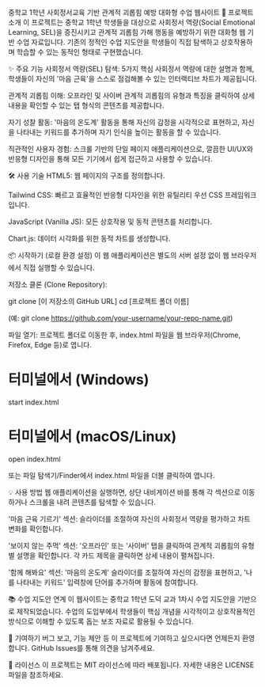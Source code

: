 중학교 1학년 사회정서교육 기반 관계적 괴롭힘 예방 대화형 수업 웹사이트
🚀 프로젝트 소개
이 프로젝트는 중학교 1학년 학생들을 대상으로 사회정서 역량(Social Emotional Learning, SEL)을 증진시키고 관계적 괴롭힘 가해 행동을 예방하기 위한 대화형 웹 기반 수업 자료입니다. 기존의 정적인 수업 지도안을 학생들이 직접 탐색하고 상호작용하며 학습할 수 있는 동적인 형태로 구현했습니다.

✨ 주요 기능
사회정서 역량(SEL) 탐색: 5가지 핵심 사회정서 역량에 대한 설명과 함께, 학생들이 자신의 '마음 근육'을 스스로 점검해볼 수 있는 인터랙티브 차트가 제공됩니다.

관계적 괴롭힘 이해: 오프라인 및 사이버 관계적 괴롭힘의 유형과 특징을 클릭하여 상세 내용을 확인할 수 있는 탭 형식의 콘텐츠를 제공합니다.

자기 성찰 활동: '마음의 온도계' 활동을 통해 자신의 감정을 시각적으로 표현하고, 자신을 나타내는 키워드를 추가하며 자기 인식을 높이는 활동을 할 수 있습니다.

직관적인 사용자 경험: 스크롤 기반의 단일 페이지 애플리케이션으로, 깔끔한 UI/UX와 반응형 디자인을 통해 모든 기기에서 쉽게 접근하고 사용할 수 있습니다.

🛠️ 사용 기술
HTML5: 웹 페이지의 구조를 정의합니다.

Tailwind CSS: 빠르고 효율적인 반응형 디자인을 위한 유틸리티 우선 CSS 프레임워크입니다.

JavaScript (Vanilla JS): 모든 상호작용 및 동적 콘텐츠를 처리합니다.

Chart.js: 데이터 시각화를 위한 동적 차트를 생성합니다.

📦 시작하기 (로컬 환경 설정)
이 웹 애플리케이션은 별도의 서버 설정 없이 웹 브라우저에서 직접 실행할 수 있습니다.

저장소 클론 (Clone Repository):

git clone [이 저장소의 GitHub URL]
cd [프로젝트 폴더 이름]

(예: git clone https://github.com/your-username/your-repo-name.git)

파일 열기:
프로젝트 폴더로 이동한 후, index.html 파일을 웹 브라우저(Chrome, Firefox, Edge 등)로 엽니다.

# 터미널에서 (Windows)
start index.html

# 터미널에서 (macOS/Linux)
open index.html

또는 파일 탐색기/Finder에서 index.html 파일을 더블 클릭하여 엽니다.

💡 사용 방법
웹 애플리케이션을 실행하면, 상단 내비게이션 바를 통해 각 섹션으로 이동하거나 스크롤을 내려 콘텐츠를 탐색할 수 있습니다.

'마음 근육 기르기' 섹션: 슬라이더를 조절하여 자신의 사회정서 역량을 평가하고 차트 변화를 확인합니다.

'보이지 않는 주먹' 섹션: '오프라인' 또는 '사이버' 탭을 클릭하여 관계적 괴롭힘의 유형별 설명을 확인합니다. 각 카드 제목을 클릭하면 상세 내용이 펼쳐집니다.

'함께 해봐요' 섹션: '마음의 온도계' 슬라이더를 조절하여 자신의 감정을 표현하고, '나를 나타내는 키워드' 입력창에 단어를 추가하며 활동에 참여합니다.

📚 수업 지도안 연계
이 웹사이트는 중학교 1학년 도덕 교과 1차시 수업 지도안을 기반으로 제작되었습니다. 수업의 도입부에서 학생들이 핵심 개념을 시각적이고 상호작용적인 방식으로 이해할 수 있도록 돕는 보조 자료로 활용될 수 있습니다.

🤝 기여하기
버그 보고, 기능 제안 등 이 프로젝트에 기여하고 싶으시다면 언제든지 환영합니다. GitHub Issues를 통해 의견을 남겨주세요.

📄 라이선스
이 프로젝트는 MIT 라이선스에 따라 배포됩니다. 자세한 내용은 LICENSE 파일을 참조하세요.
